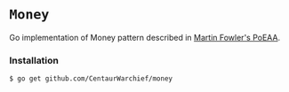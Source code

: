 # `Money`
Go implementation of Money pattern described in [Martin Fowler's PoEAA](http://martinfowler.com/books/).

### Installation
```
$ go get github.com/CentaurWarchief/money
```
